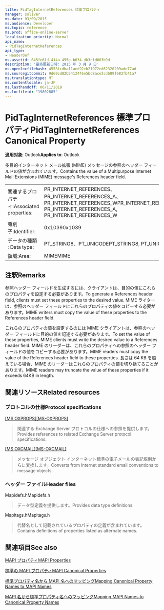 ```yaml
---
title: PidTagInternetReferences 標準プロパティ
manager: soliver
ms.date: 03/09/2015
ms.audience: Developer
ms.topic: reference
ms.prod: office-online-server
localization_priority: Normal
api_name:
- PidTagInternetReferences
api_type:
- HeaderDef
ms.assetid: 645fe61d-414a-455e-b034-db3cfd003b9d
description: '最終更新日時: 2015 年 3 月 9 日'
ms.openlocfilehash: 4558fcdba11aed92eb21972ed62320209ade77ad
ms.sourcegitcommit: 9d60cd82b5413446e5bc8ace2cd689f683fb41a7
ms.translationtype: MT
ms.contentlocale: ja-JP
ms.lasthandoff: 06/11/2018
ms.locfileid: "19802885"
---
```

# <a name="pidtaginternetreferences-canonical-property"></a><span data-ttu-id="39c52-103">PidTagInternetReferences 標準プロパティ</span><span class="sxs-lookup"><span data-stu-id="39c52-103">PidTagInternetReferences Canonical Property</span></span>

  
  
<span data-ttu-id="39c52-104">**適用対象**: Outlook</span><span class="sxs-lookup"><span data-stu-id="39c52-104">**Applies to**: Outlook</span></span> 
  
<span data-ttu-id="39c52-105">多目的インターネット メール拡張 (MIME) メッセージの参照のヘッダー フィールドの値が含まれています。</span><span class="sxs-lookup"><span data-stu-id="39c52-105">Contains the value of a Multipurpose Internet Mail Extensions (MIME) message's References header field.</span></span>
  
|||
|:-----|:-----|
|<span data-ttu-id="39c52-106">関連するプロパティ:</span><span class="sxs-lookup"><span data-stu-id="39c52-106">Associated properties:</span></span>  <br/> |<span data-ttu-id="39c52-107">PR_INTERNET_REFERENCES、PR_INTERNET_REFERENCES_A、PR_INTERNET_REFERENCES_W</span><span class="sxs-lookup"><span data-stu-id="39c52-107">PR_INTERNET_REFERENCES, PR_INTERNET_REFERENCES_A, PR_INTERNET_REFERENCES_W</span></span>  <br/> |
|<span data-ttu-id="39c52-108">識別子:</span><span class="sxs-lookup"><span data-stu-id="39c52-108">Identifier:</span></span>  <br/> |<span data-ttu-id="39c52-109">0x1039</span><span class="sxs-lookup"><span data-stu-id="39c52-109">0x1039</span></span>  <br/> |
|<span data-ttu-id="39c52-110">データの種類 : </span><span class="sxs-lookup"><span data-stu-id="39c52-110">Data type:</span></span>  <br/> |<span data-ttu-id="39c52-111">PT_STRING8、PT_UNICODE</span><span class="sxs-lookup"><span data-stu-id="39c52-111">PT_STRING8, PT_UNICODE</span></span>  <br/> |
|<span data-ttu-id="39c52-112">領域:</span><span class="sxs-lookup"><span data-stu-id="39c52-112">Area:</span></span>  <br/> |<span data-ttu-id="39c52-113">MIME</span><span class="sxs-lookup"><span data-stu-id="39c52-113">MIME</span></span>  <br/> |
   
## <a name="remarks"></a><span data-ttu-id="39c52-114">注釈</span><span class="sxs-lookup"><span data-stu-id="39c52-114">Remarks</span></span>

<span data-ttu-id="39c52-115">参照ヘッダー フィールドを生成するには、クライアントは、目的の値にこれらのプロパティを設定する必要があります。</span><span class="sxs-lookup"><span data-stu-id="39c52-115">To generate a References header field, clients must set these properties to the desired value.</span></span> <span data-ttu-id="39c52-116">MIME ライターは、参照のヘッダー フィールドにこれらのプロパティの値をコピーする必要があります。</span><span class="sxs-lookup"><span data-stu-id="39c52-116">MIME writers must copy the value of these properties to the References header field.</span></span>
  
<span data-ttu-id="39c52-117">これらのプロパティの値を設定するのには MIME クライアントは、参照のヘッダー フィールドに目的の値を記述する必要があります。</span><span class="sxs-lookup"><span data-stu-id="39c52-117">To set the value of these properties, MIME clients must write the desired value to a References header field.</span></span> <span data-ttu-id="39c52-118">MIME のリーダーは、これらのプロパティへの参照のヘッダー フィールドの値をコピーする必要があります。</span><span class="sxs-lookup"><span data-stu-id="39c52-118">MIME readers must copy the value of the References header field to these properties.</span></span> <span data-ttu-id="39c52-119">長さは 64 KB を超えている場合、MIME のリーダーはこれらのプロパティの値を切り捨てることがあります。</span><span class="sxs-lookup"><span data-stu-id="39c52-119">MIME readers may truncate the value of these properties if it exceeds 64KB in length.</span></span>
  
## <a name="related-resources"></a><span data-ttu-id="39c52-120">関連リソース</span><span class="sxs-lookup"><span data-stu-id="39c52-120">Related resources</span></span>

### <a name="protocol-specifications"></a><span data-ttu-id="39c52-121">プロトコルの仕様</span><span class="sxs-lookup"><span data-stu-id="39c52-121">Protocol specifications</span></span>

<span data-ttu-id="39c52-122">[[MS OXPROPS]](http://msdn.microsoft.com/library/f6ab1613-aefe-447d-a49c-18217230b148%28Office.15%29.aspx)</span><span class="sxs-lookup"><span data-stu-id="39c52-122">[[MS-OXPROPS]](http://msdn.microsoft.com/library/f6ab1613-aefe-447d-a49c-18217230b148%28Office.15%29.aspx)</span></span>
  
> <span data-ttu-id="39c52-123">関連する Exchange Server プロトコルの仕様への参照を提供します。</span><span class="sxs-lookup"><span data-stu-id="39c52-123">Provides references to related Exchange Server protocol specifications.</span></span>
    
<span data-ttu-id="39c52-124">[[MS OXCMAIL]](http://msdn.microsoft.com/library/b60d48db-183f-4bf5-a908-f584e62cb2d4%28Office.15%29.aspx)</span><span class="sxs-lookup"><span data-stu-id="39c52-124">[[MS-OXCMAIL]](http://msdn.microsoft.com/library/b60d48db-183f-4bf5-a908-f584e62cb2d4%28Office.15%29.aspx)</span></span>
  
> <span data-ttu-id="39c52-125">メッセージ オブジェクト インターネット標準の電子メールの表記規則からに変換します。</span><span class="sxs-lookup"><span data-stu-id="39c52-125">Converts from Internet standard email conventions to message objects.</span></span>
    
### <a name="header-files"></a><span data-ttu-id="39c52-126">ヘッダー ファイル</span><span class="sxs-lookup"><span data-stu-id="39c52-126">Header files</span></span>

<span data-ttu-id="39c52-127">Mapidefs.h</span><span class="sxs-lookup"><span data-stu-id="39c52-127">Mapidefs.h</span></span>
  
> <span data-ttu-id="39c52-128">データ型定義を提供します。</span><span class="sxs-lookup"><span data-stu-id="39c52-128">Provides data type definitions.</span></span>
    
<span data-ttu-id="39c52-129">Mapitags.h</span><span class="sxs-lookup"><span data-stu-id="39c52-129">Mapitags.h</span></span>
  
> <span data-ttu-id="39c52-130">代替名として記載されているプロパティの定義が含まれています。</span><span class="sxs-lookup"><span data-stu-id="39c52-130">Contains definitions of properties listed as alternate names.</span></span>
    
## <a name="see-also"></a><span data-ttu-id="39c52-131">関連項目</span><span class="sxs-lookup"><span data-stu-id="39c52-131">See also</span></span>



[<span data-ttu-id="39c52-132">MAPI プロパティ</span><span class="sxs-lookup"><span data-stu-id="39c52-132">MAPI Properties</span></span>](mapi-properties.md)
  
[<span data-ttu-id="39c52-133">標準の MAPI プロパティ</span><span class="sxs-lookup"><span data-stu-id="39c52-133">MAPI Canonical Properties</span></span>](mapi-canonical-properties.md)
  
[<span data-ttu-id="39c52-134">標準プロパティ名から MAPI 名へのマッピング</span><span class="sxs-lookup"><span data-stu-id="39c52-134">Mapping Canonical Property Names to MAPI Names</span></span>](mapping-canonical-property-names-to-mapi-names.md)
  
[<span data-ttu-id="39c52-135">MAPI 名から標準プロパティ名へのマッピング</span><span class="sxs-lookup"><span data-stu-id="39c52-135">Mapping MAPI Names to Canonical Property Names</span></span>](mapping-mapi-names-to-canonical-property-names.md)

